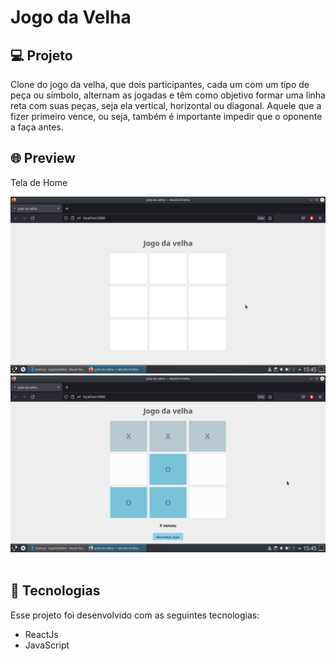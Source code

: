# Jogo da Velha

## 💻 Projeto
Clone do jogo da velha, que dois participantes, cada um com um tipo de peça ou símbolo, alternam as jogadas e têm como objetivo formar uma linha reta com suas peças, seja ela vertical, horizontal ou diagonal. Aquele que a fizer primeiro vence, ou seja, também é importante impedir que o oponente a faça antes.


## 🌐 Preview
<div> 
    <p>Tela de Home </p>
    <img src="./images/home.png">
    <img src="./images/jogo.png">
</div>

<br />

## 🚀 Tecnologias

Esse projeto foi desenvolvido com as seguintes tecnologias:

- ReactJs
- JavaScript
